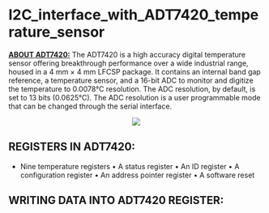 # I2C_interface_with_ADT7420_temperature_sensor  
**<ins>ABOUT ADT7420:</ins>**
The ADT7420 is a high accuracy digital temperature sensor offering breakthrough performance over a wide industrial range, housed in a 4 mm × 4 mm LFCSP package. It contains an internal band gap reference, a temperature sensor, and a 16-bit ADC to monitor and digitize the temperature to 0.0078°C resolution. The ADC resolution, by default, is set to 13 bits (0.0625°C). The ADC resolution is a user programmable mode that can be changed through the serial interface.  
<div align="center">
<image src = "https://github.com/user-attachments/assets/92c9d85a-0bfd-47c6-86a0-28accd256a38">  
</div>

## REGISTERS IN ADT7420:
- Nine temperature registers
• A status register
• An ID register
• A configuration register
• An address pointer register
• A software reset

## WRITING DATA INTO ADT7420 REGISTER:


